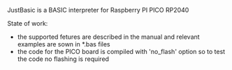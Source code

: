 JustBasic is a BASIC interpreter for Raspberry PI PICO RP2040

State of work:
- the supported fetures are described in the manual and relevant examples are sown in *.bas files
- the code for the PICO board is compiled with 'no_flash' option so to test the code no flashing is required
